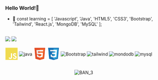 ### Hello World!👋


- 🌱 const learning = [ 'Javascript', 'Java', 'HTML5', 'CSS3', 'Bootstrap', 'Tailwind', 'React.js', 'MongoDB', 'MySQL' ];
<br><br>
 <div>
  <img height="180em" src="https://github-readme-stats.vercel.app/api?username=DevPHD&show_icons=true&theme=dracula&include_all_commits=true&count_private=true"/>
  <img height="180em" src="https://github-readme-stats.vercel.app/api/top-langs/?username=DevPHD&layout=compact&langs_count=7&theme=dracula"/>
  </div>
 
 <div style="display: inline_block"><br>
  <img align="center" alt="Js" height="40" width="40" src="https://raw.githubusercontent.com/devicons/devicon/master/icons/javascript/javascript-plain.svg">
  <img align="center" alt="java" height="40" width="40" src="https://cdn.jsdelivr.net/gh/devicons/devicon/icons/java/java-original.svg">
  <img align="center" alt="HTML" height="40" width="40" src="https://raw.githubusercontent.com/devicons/devicon/master/icons/html5/html5-original.svg">
  <img align="center" alt="CSS" height="40" width="40" src="https://raw.githubusercontent.com/devicons/devicon/master/icons/css3/css3-original.svg">
  <img align="center" alt="Bootstrap" height="40" width="40" src="https://cdn.jsdelivr.net/gh/devicons/devicon/icons/bootstrap/bootstrap-original-wordmark.svg">
  <img align="center" alt="tailwind" height="40" width="40" src="https://cdn.jsdelivr.net/gh/devicons/devicon/icons/tailwindcss/tailwindcss-plain.svg">
  <img align="center" alt="mondodb" height="40" width="40" src="https://cdn.jsdelivr.net/gh/devicons/devicon/icons/mongodb/mongodb-original-wordmark.svg">
  <img align="center" alt="mysql" height="40" width="40" src="https://cdn.jsdelivr.net/gh/devicons/devicon/icons/mysql/mysql-original-wordmark.svg">
 </div>
  
  ##
  
  <div align="center">
    <img align="center" height="175em" alt="BAN_3" src="https://cdn.discordapp.com/attachments/1020599652724248672/1026042981121269800/ban_gif.gif">
  </div>
